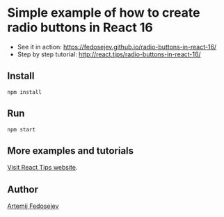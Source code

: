 # Simple example of how to create radio buttons in React 16

- See it in action: https://fedosejev.github.io/radio-buttons-in-react-16/
- Step by step tutorial: http://react.tips/radio-buttons-in-react-16/

## Install

`npm install`

## Run

`npm start`

## More examples and tutorials

[Visit React Tips website](http://react.tips).

## Author

[Artemij Fedosejev](http://artemij.com)

